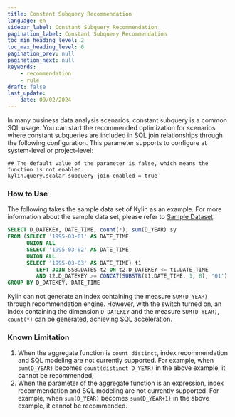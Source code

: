 ```yaml
---
title: Constant Subquery Recommendation
language: en
sidebar_label: Constant Subquery Recommendation
pagination_label: Constant Subquery Recommendation
toc_min_heading_level: 2
toc_max_heading_level: 6
pagination_prev: null
pagination_next: null
keywords:
    - recommendation
    - rule
draft: false
last_update:
    date: 09/02/2024
---
```


In many business data analysis scenarios, constant subquery is a common SQL usage.
You can start the recommended optimization for scenarios where constant subqueries are included in SQL join relationships through the following configuration. This parameter supports to configure at system-level or project-level:

```properties
## The default value of the parameter is false, which means the function is not enabled.
kylin.query.scalar-subquery-join-enabled = true
```

### How to Use

The following takes the sample data set of Kylin as an example. For more information about the sample data set, please refer to [Sample Dataset](../../quickstart/tutorial.md).

```sql
SELECT D_DATEKEY, DATE_TIME, count(*), sum(D_YEAR) sy
FROM (SELECT '1995-03-01' AS DATE_TIME
      UNION ALL
      SELECT '1995-03-02' AS DATE_TIME
      UNION ALL
      SELECT '1995-03-03' AS DATE_TIME) t1
         LEFT JOIN SSB.DATES t2 ON t2.D_DATEKEY <= t1.DATE_TIME 
         AND t2.D_DATEKEY >= CONCAT(SUBSTR(t1.DATE_TIME, 1, 8), '01')
GROUP BY D_DATEKEY, DATE_TIME
```

Kylin can not generate an index containing the measure `SUM(D_YEAR)` through recommendation engine. However, with the switch turned on, an index containing the dimension `D_DATEKEY` and the measure `SUM(D_YEAR)`, `count(*)` can be generated, achieving SQL acceleration.

### Known Limitation

1. When the aggregate function is `count distinct`, index recommendation and SQL modeling are not currently supported. For example, when `sum(D_YEAR)` becomes `count(distinct D_YEAR)` in the above example, it cannot be recommended;
2. When the parameter of the aggregate function is an expression, index recommendation and SQL modeling are not currently supported. For example, when `sum(D_YEAR)` becomes `sum(D_YEAR+1)` in the above example, it cannot be recommended.